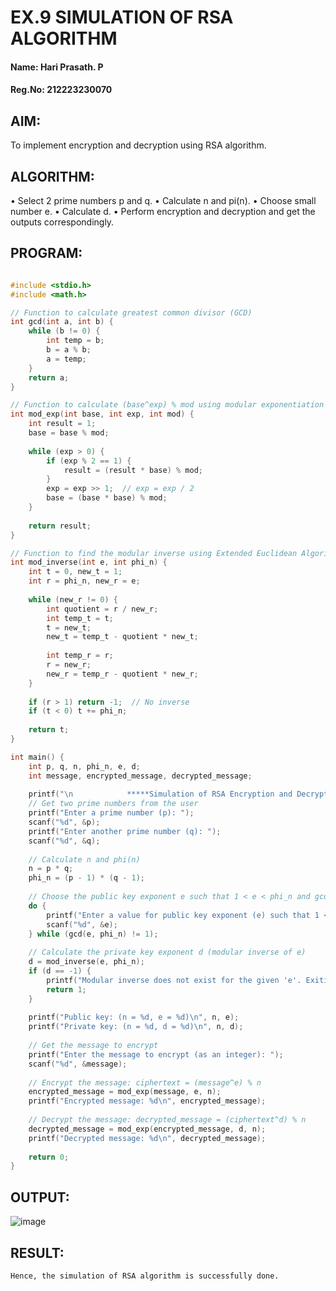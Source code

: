 # EX.9 SIMULATION OF RSA ALGORITHM

#### Name: Hari Prasath. P
#### Reg.No: 212223230070
## AIM:
To implement encryption and decryption using RSA algorithm.

## ALGORITHM:
•	Select 2 prime numbers p and q.
•	Calculate n and pi(n).
•	Choose small number e.
•	Calculate d.
•	Perform encryption and decryption and get the outputs correspondingly.

## PROGRAM:
```c

#include <stdio.h>
#include <math.h>

// Function to calculate greatest common divisor (GCD)
int gcd(int a, int b) {
    while (b != 0) {
        int temp = b;
        b = a % b;
        a = temp;
    }
    return a;
}

// Function to calculate (base^exp) % mod using modular exponentiation
int mod_exp(int base, int exp, int mod) {
    int result = 1;
    base = base % mod;
    
    while (exp > 0) {
        if (exp % 2 == 1) {
            result = (result * base) % mod;
        }
        exp = exp >> 1;  // exp = exp / 2
        base = (base * base) % mod;
    }
    
    return result;
}

// Function to find the modular inverse using Extended Euclidean Algorithm
int mod_inverse(int e, int phi_n) {
    int t = 0, new_t = 1;
    int r = phi_n, new_r = e;
    
    while (new_r != 0) {
        int quotient = r / new_r;
        int temp_t = t;
        t = new_t;
        new_t = temp_t - quotient * new_t;
        
        int temp_r = r;
        r = new_r;
        new_r = temp_r - quotient * new_r;
    }
    
    if (r > 1) return -1;  // No inverse
    if (t < 0) t += phi_n;
    
    return t;
}

int main() {
    int p, q, n, phi_n, e, d;
    int message, encrypted_message, decrypted_message;
    
    printf("\n            *****Simulation of RSA Encryption and Decryption*****\n\n");
    // Get two prime numbers from the user
    printf("Enter a prime number (p): ");
    scanf("%d", &p);
    printf("Enter another prime number (q): ");
    scanf("%d", &q);
    
    // Calculate n and phi(n)
    n = p * q;
    phi_n = (p - 1) * (q - 1);
    
    // Choose the public key exponent e such that 1 < e < phi_n and gcd(e, phi_n) = 1
    do {
        printf("Enter a value for public key exponent (e) such that 1 < e < %d: ", phi_n);
        scanf("%d", &e);
    } while (gcd(e, phi_n) != 1);
    
    // Calculate the private key exponent d (modular inverse of e)
    d = mod_inverse(e, phi_n);
    if (d == -1) {
        printf("Modular inverse does not exist for the given 'e'. Exiting.\n");
        return 1;
    }
    
    printf("Public key: (n = %d, e = %d)\n", n, e);
    printf("Private key: (n = %d, d = %d)\n", n, d);
    
    // Get the message to encrypt
    printf("Enter the message to encrypt (as an integer): ");
    scanf("%d", &message);
    
    // Encrypt the message: ciphertext = (message^e) % n
    encrypted_message = mod_exp(message, e, n);
    printf("Encrypted message: %d\n", encrypted_message);
    
    // Decrypt the message: decrypted_message = (ciphertext^d) % n
    decrypted_message = mod_exp(encrypted_message, d, n);
    printf("Decrypted message: %d\n", decrypted_message);
    
    return 0;
}
```
## OUTPUT:
 ![image](https://github.com/user-attachments/assets/a69d37ed-60f0-4380-aa57-7c3ded56b5dc)


## RESULT:
	Hence, the simulation of RSA algorithm is successfully done.
